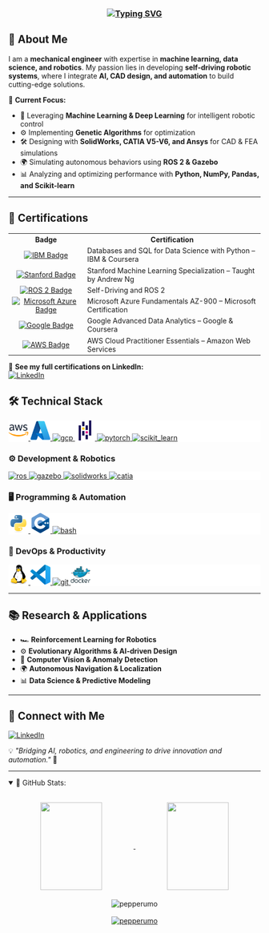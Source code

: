 <!-- Centered animated greeting -->
<h3 align="center">
    <a href="https://git.io/typing-svg">
        <img src="https://readme-typing-svg.herokuapp.com?font=Fira+Code&size=24&pause=1500&center=true&vCenter=true&random=false&width=550&lines=Hello+%26+Welcome!+👋;My+name+is+Giuseppe+Rumore" alt="Typing SVG" />
    </a>
</h3>


## 🚀 About Me

I am a **mechanical engineer** with expertise in **machine learning, data science, and robotics**. My passion lies in developing **self-driving robotic systems**, where I integrate **AI, CAD design, and automation** to build cutting-edge solutions.

🔹 **Current Focus:**
- 🧠 Leveraging **Machine Learning & Deep Learning** for intelligent robotic control  
- ⚙️ Implementing **Genetic Algorithms** for optimization  
- 🛠️ Designing with **SolidWorks, CATIA V5-V6, and Ansys** for CAD & FEA simulations  
- 🌍 Simulating autonomous behaviors using **ROS 2 & Gazebo**  
- 📊 Analyzing and optimizing performance with **Python, NumPy, Pandas, and Scikit-learn**  

---
## 📜 Certifications

<p align="center">
<table>
    <tr>
        <th>Badge</th>
        <th>Certification</th>
    </tr>
    <tr>
        <td align="center">
            <a href="https://www.coursera.org/account/accomplishments/verify/H7XUQXGI3O5M">
                <img src="https://img.shields.io/badge/IBM-121FCF?style=flat-square&logo=IBM&logoColor=white" alt="IBM Badge">
            </a>
        </td>
        <td>Databases and SQL for Data Science with Python – IBM & Coursera</td>
    </tr>
    <tr>
        <td align="center">
            <a href="https://www.coursera.org/account/accomplishments/specialization/RZS3DFHHQVDC">
                <img src="https://img.shields.io/badge/Stanford%20University-8C1515?style=flat-square&logo=Stanford&logoColor=white" alt="Stanford Badge">
            </a>
        </td>
        <td>Stanford Machine Learning Specialization – Taught by Andrew Ng</td>
    </tr>
    <tr>
        <td align="center">
            <a href="https://www.udemy.com/certificate/UC-b2344127-ae60-4358-9c42-8a33d449ea45/">
                <img src="https://img.shields.io/badge/ROS2-22314E?style=flat-square&logo=ros&logoColor=white" alt="ROS 2 Badge">
            </a>
        </td>
        <td>Self-Driving and ROS 2 </td>
    </tr>
    <tr>
        <td align="center">
            <a href="https://www.coursera.org/account/accomplishments/specialization/S5X2ISJLHPYU">
                <img src="https://img.shields.io/badge/Microsoft%20Azure-0078D4?style=flat-square&logo=microsoft-azure&logoColor=white" alt="Microsoft Azure Badge">
            </a>
        </td>
        <td>Microsoft Azure Fundamentals AZ-900 – Microsoft Certification</td>
    </tr>
    <tr>
        <td align="center">
            <a href="https://www.coursera.org/account/accomplishments/specialization/ZC2SLKO3FBZ0">
                <img src="https://img.shields.io/badge/Google-4285F4?style=flat-square&logo=google&logoColor=white" alt="Google Badge">
            </a>
        </td>
        <td>Google Advanced Data Analytics – Google & Coursera</td>
    </tr>
    <tr>
        <td align="center">
            <a href="https://www.coursera.org/account/accomplishments/verify/BBC8GIDMRWBB">
                <img src="https://img.shields.io/badge/AWS-232F3E?style=flat-square&logo=amazon-aws&logoColor=white" alt="AWS Badge">
            </a>
        </td>
        <td>AWS Cloud Practitioner Essentials – Amazon Web Services</td>
    </tr>
</table>
</p>

🔗 **See my full certifications on LinkedIn:**  
[![LinkedIn](https://img.shields.io/badge/LinkedIn-0A66C2?style=flat-square&logo=linkedin&logoColor=white)](https://www.linkedin.com/in/giuseppe-rumore-b2599961/details/certifications/)



## 🛠️ Technical Stack
<p align="left" style="background-color:white;"> 
    <a href="https://aws.amazon.com" target="_blank" rel="noreferrer"> <img src="https://raw.githubusercontent.com/devicons/devicon/master/icons/amazonwebservices/amazonwebservices-original-wordmark.svg" alt="aws" width="40" height="40"/> </a> 
    <a href="https://azure.microsoft.com/" target="_blank" rel="noreferrer"> <img src="https://raw.githubusercontent.com/devicons/devicon/master/icons/azure/azure-original.svg" alt="azure" width="40" height="40"/> </a>
    <a href="https://cloud.google.com" target="_blank" rel="noreferrer"> <img src="https://www.vectorlogo.zone/logos/google_cloud/google_cloud-icon.svg" alt="gcp" width="40" height="40"/> </a> 
    <a href="https://pandas.pydata.org/" target="_blank" rel="noreferrer"> <img src="https://raw.githubusercontent.com/devicons/devicon/master/icons/pandas/pandas-original.svg" alt="pandas" width="40" height="40"/> </a> 
    <a href="https://pytorch.org/" target="_blank" rel="noreferrer"> <img src="https://www.vectorlogo.zone/logos/pytorch/pytorch-icon.svg" alt="pytorch" width="40" height="40"/> </a> 
    <a href="https://scikit-learn.org/" target="_blank" rel="noreferrer"> <img src="https://upload.wikimedia.org/wikipedia/commons/0/05/Scikit_learn_logo_small.svg" alt="scikit_learn" width="40" height="40"/> </a> 
</p>

### ⚙️ Development & Robotics
<p align="left" style="background-color:white;">
    <a href="https://www.ros.org/" target="_blank" rel="noreferrer"> <img src="https://www.vectorlogo.zone/logos/ros/ros-icon.svg" alt="ros" width="40" height="40"/> </a>
    <a href="http://gazebosim.org/" target="_blank" rel="noreferrer"> <img src="https://upload.wikimedia.org/wikipedia/en/5/5e/Gazebo_logo_without_text.svg" alt="gazebo" width="40" height="40"/> </a>
    <a href="https://www.solidworks.com/" target="_blank" rel="noreferrer"> <img src="https://img.icons8.com/color/48/000000/solidworks.png" alt="solidworks" width="40" height="40"/> </a>
    <a href="https://www.3ds.com/products-services/catia/" target="_blank" rel="noreferrer"> <img src="https://img.icons8.com/color/48/000000/catia.png" alt="catia" width="40" height="40"/> </a>
</p>

### 🖥️ Programming & Automation
<p align="left" style="background-color:white;">
    <a href="https://www.python.org" target="_blank" rel="noreferrer"> <img src="https://raw.githubusercontent.com/devicons/devicon/master/icons/python/python-original.svg" alt="python" width="40" height="40"/> </a>
    <a href="https://isocpp.org/" target="_blank" rel="noreferrer"> <img src="https://raw.githubusercontent.com/devicons/devicon/master/icons/cplusplus/cplusplus-original.svg" alt="cplusplus" width="40" height="40"/> </a>
    <a href="https://www.gnu.org/software/bash/" target="_blank" rel="noreferrer"> <img src="https://www.vectorlogo.zone/logos/gnu_bash/gnu_bash-icon.svg" alt="bash" width="40" height="40"/> </a>
</p>

### 🔧 DevOps & Productivity
<p align="left" style="background-color:white;">
    <a href="https://www.linux.org/" target="_blank" rel="noreferrer"> <img src="https://raw.githubusercontent.com/devicons/devicon/master/icons/linux/linux-original.svg" alt="linux" width="40" height="40"/> </a>
    <a href="https://code.visualstudio.com/" target="_blank" rel="noreferrer"> <img src="https://raw.githubusercontent.com/devicons/devicon/master/icons/vscode/vscode-original.svg" alt="vscode" width="40" height="40"/> </a>
    <a href="https://git-scm.com/" target="_blank" rel="noreferrer"> <img src="https://www.vectorlogo.zone/logos/git-scm/git-scm-icon.svg" alt="git" width="40" height="40"/> </a>
    <a href="https://www.docker.com/" target="_blank" rel="noreferrer"> <img src="https://raw.githubusercontent.com/devicons/devicon/master/icons/docker/docker-original-wordmark.svg" alt="docker" width="40" height="40"/> </a>
</p>


---

## 📚 Research & Applications

- 🏎️ **Reinforcement Learning for Robotics**  
- ⚙️ **Evolutionary Algorithms & AI-driven Design**  
- 🔬 **Computer Vision & Anomaly Detection**  
- 🌍 **Autonomous Navigation & Localization**  
- 📊 **Data Science & Predictive Modeling**  

---

## 🔗 Connect with Me

[![LinkedIn](https://img.shields.io/badge/LinkedIn-0A66C2?style=flat-square&logo=linkedin&logoColor=white)](https://www.linkedin.com/in/giuseppe-rumore-b2599961)

💡 *"Bridging AI, robotics, and engineering to drive innovation and automation."* 🚀

---

<details open="">
        <summary>📔 GitHub Stats:</summary>
        <br>
        <p align="center">
                <a href="https://github.com/pepperumo">
                        <img align="center" height="175px" src="https://github-readme-stats.vercel.app/api?username=pepperumo&show_icons=true&count_private=true&theme=radical&border_color=7F3FBF&bg_color=0D1117&title_color=FF6EC7&icon_color=FFDD86" height="192px" width="49.5%"/>
                </a>
                <a href="https://github.com/pepperumo">
                        <img align="center" height="175px" src="https://github-readme-stats.vercel.app/api/top-langs/?username=pepperumo&count_private=true&layout=compact&theme=radical&title_color=FF6EC7&text_color=FFDD86&hide=jupyter%20notebook,html" height="192px" width="49.5%"/>
                </a>
                <br><br>
                <img align="center" src="https://github-readme-streak-stats.herokuapp.com/?user=pepperumo&theme=radical&border=7F3FBF&background=0D1117" alt="pepperumo"/>
                <br><br>
                <a href="https://github.com/pepperumo">
                        <img src="https://github-profile-summary-cards.vercel.app/api/cards/profile-details?username=pepperumo&theme=radical" alt="pepperumo"/>
                </a>
        </p>
</details>

